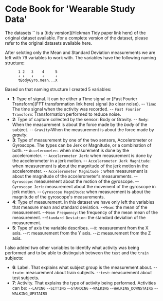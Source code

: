 Code Book for 'Wearable Study Data'
==================================

The datasets `` is a [tidy version](Hickman Tidy paper link here) of the original dataset available. For a complete version of the dataset, please refer to the original datasets available here.

After selcting only the Mean and Standard Deviation measurements we are left with 79 variables to work with. The variables have the following naming structure:

          1 2   3    4     5
          ↓ ↓   ↓    ↓     ↓
          tBodyGyro.mean...X



Based on that naming structure I created 5 variables:

- **1**: Type of signal. It can be either a Time signal or [Fast Fourier Transform](FFT transformation link here) signal (to clear noise).
-- `Time`: The time signal when the activity was recorded.
-- `Fast Fourier Transform`: Transformation performed to reduce noise.
- **2**: Type of capture collected by the sensor: Body or Gravity.
-- `Body`: When the measurement is about the force made by the *body* of the subject.
-- `Gravity`:When the measurement is about the force made by *gravity*.
- **3**: Type of measurement by one of the two sensors, Accelerometer or Gyroscope. The types can be Jerk or Magnitude, or a combination of both.
-- `Accelerometer`: when measurement is done by the accelerometer.
-- `Accelerometer Jerk`: when measurement is done by the accelerometer in a jerk motion.
-- `Accelerometer Jerk Magnitude`: when measurement is about the magnitude of the jerk motion in the accelerometer.
-- `Accelerometer Magnitude `: when measurement is about the magnitude of the accelerometer's measurements.
-- `Gyroscope`: measurement about the motion of the gyroscope.
-- `Gyroscope Jerk`: measurement about the movement of the gyroscope in jerk motion.
-- `Gyroscope Magnitude`: when measurement is about the magnitude of the gyroscope's measurements.
- **4**: Type of measurement. In this dataset we have only left the variables that measure mean and standard deviation.
--`Mean`: the mean of the measurement.
--`Mean Frequency`: the frequency of the mean mean of the measurement.
--`Standard Deviation`: the standard deviation of the measurement.
- **5**: Type of axis the variable describes.
--`X`: measurement from the X axis.
--`Y`: measurement from the Y axis.
--`Z`: measurement from the Z axis.


I also added two other variables to identify what activity was being performed and to be able to distinguish between the `test` and the `train` subjects:

- **6**: Label. That explains what subject group is the measurement about. 
--`train`: measurement about train subjects.
--`test`: measurement about test subjects.
- **7**: Activity. That explains the type of activity being performed. Activities can be:
--`LAYING`
--`SITTING`
--`STANDING`
--`WALKING`
--`WALKING_DOWNSTAIRS`
--`WALKING_UPSTAIRS`
